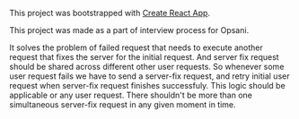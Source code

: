 This project was bootstrapped with [Create React App](https://github.com/facebook/create-react-app).

This project was made as a part of interview process for Opsani.

It solves the problem of failed request that needs to execute another request that fixes the server for the initial request.
And server fix request should be shared across different other user requests. So whenever some user request fails we have to send a server-fix request, and retry initial user request when server-fix request finishes successfuly. This logic should be applicable or any user request. There shouldn't be more than one simultaneous server-fix request in any given moment in time.